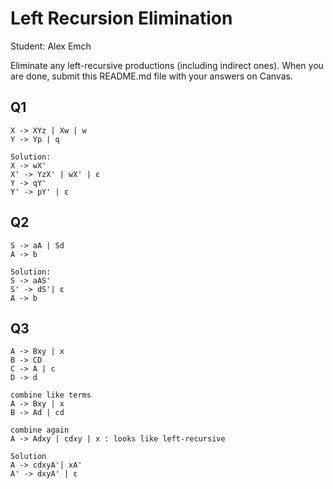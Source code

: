 # Left Recursion Elimination
Student: Alex Emch

Eliminate any left-recursive productions (including indirect ones). When you are done, submit this README.md file with your answers on Canvas. 

## Q1

```
X -> XYz | Xw | w
Y -> Yp | q

Solution:
X -> wX'
X' -> YzX' | wX' | ε
Y -> qY'
Y' -> pY' | ε
```


## Q2

```
S -> aA | Sd
A -> b

Solution:
S -> aAS'
S' -> dS'| ε
A -> b
```

## Q3

```
A -> Bxy | x
B -> CD
C -> A | c
D -> d   

combine like terms
A -> Bxy | x
B -> Ad | cd

combine again
A -> Adxy | cdxy | x : looks like left-recursive

Solution
A -> cdxyA'| xA'
A' -> dxyA' | ε
```
